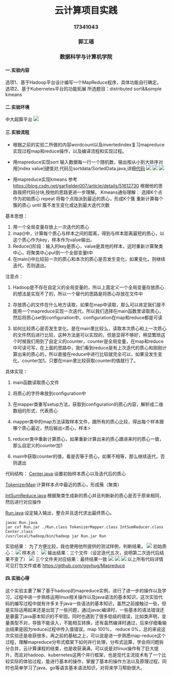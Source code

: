 # <center>云计算项目实践</center>

### <center>17341043</center>

### <center>郭工瑶</center>

### <center>数据科学与计算机学院</center>

#### 一.实验内容
选项1、基于Hadoop平台设计编写一个MapReduce程序，具体功能自行确定。
选项2、基于Kubernetes平台的功能拓展
所选题目：distributed sort&&simple kmeans
#### 二.实验环境
中大超算平台
![ ](image/1.png)
#### 三.实验流程
- 根据之前的实验二所做的内容wordcount以及invertedindex复习mapreduce实现过程map和reduce操作，以及编译流程和实现过程。

- 用mapreduce实现sort
  输入数据每一行一个随机数，输出按从小到大排序对用[index  value]键值对,代码见sortdata/SortedData.java,详细[代码](/sortdata/SortedData.java)
  ![ ](image/2.png)
  ![ ](image/3.png)
  ![ ](image/4.png)

- 用mapreduce实现kmeans
参考 https://blog.csdn.net/garfielder007/article/details/51612730
根据他的思路我把代码分块,按他的思路更进一步理解。
Kmeans通俗理解：
选择K个点作为初始质心
repeat
    将每个点指派到最近的质心，形成K个簇
    重新计算每个簇的质心
until 簇不发生变化或达到最大迭代次数

基本思想：
1. 用一个全局变量存放上一次迭代的质心
2. map()中，计算每个质心与样本之间的距离，得到与样本距离最短的质心，以这个质心作为key，样本作为value输出。
3. Reduce()阶段：输入的key是质心，value是其他的样本，这时重新计算聚类中心，将聚类中心put到一个全部变量t中
4. 在main()中比较前一次的质心和本次的质心是否发生变化，如果变化，则继续迭代，否则退出。

注意点：
1. Hadoop是不存在自定义的全局变量的，所以上面定义一个全局变量存放质心的想法是实现不了的，所以一个替代的思路是将质心存放在文件中

2. 存放质心的文件在什么地方读取，如果在map中读取，那么可以肯定我们是不能用一个mapreduce实现一次迭代，所以我们选择在main函数里读取质心，然后将质心set到configuration中，configuration在map和reduce都是可读

3. 如何比较质心是否发生变化，是在main里比较么，读取本次质心和上一次质心的文件然后进行比较，这种方法是可以实现的，但是显得不够好，稍显繁琐这个时候我们用到了自定义的counter，counter是全局变量，在map和reduce中可读可写，在上面的思路中，我们看到reduce是有上次迭代的质心和刚刚计算出来的质心的，所以直接在reduce中进行比较就完全可以，如果没发生变化，counter加1。只要在main里比较获取counter的值就行了。

具体实现：
1. main函数读取质心文件
2. 将质心的字符串放到configuration中
3. 在mapper类重写setup方法，获取到configuration的质心内容，解析成二维数组的形式，代表质心

4. mapper类中的map方法读取样本文件，跟所有的质心比较，得出每个样本跟哪个质心最近，然后输出<质心，样本>

5. reducer类中重新计算质心，如果重新计算出来的质心跟进来时的质心一致，那么自定义的counter加1

6. main中获取counter的值，看是否等于质心，如果不相等，那么继续迭代，否则退出

代码结构：
[Center.java](kmeans/Center.java):设置初始样本质心以及迭代后的质心

[TokenizerMap](kmeans/TokenizerMapper.java):计算样本点中最近的质心，形成蔟（聚类）

[IntSumReduce.java](kmeans/IntSumReducer.java):根据聚类生成新的质心并且判断新的质心是否于原来相同，然后进行对应操作

[Run.java](kmeans/Run.java):设定输入输出，整合并且迭代求出最终质心。
```
javac Run.java
jar cvf Run.jar ./Run.class TokenizerMapper.class IntSumReducer.class Center.class
/usr/local/hadoop/bin/hadoop jar Run.jar Run
```
实验结果：
为了方便比较，我也使用他所提供的测试样例，判断结果。
  ![ ](image/5.png)
  初始质心：
  ![ ](image/6.png)
  样本点：
  ![ ](image/7.png)
  输出结果：三个文件（设定迭代五次，说明第二次迭代后结果不变了）
  ![ ](image/11.png)
  三个文件夹对应结果：最终结果一致
  ![ ](image/8.png)
  ![ ](image/9.png)
  ![ ](image/10.png)
以上所有代码详情可见打包文件或者 https://github.com/ggyhug/Mapreduce
#### 四.实验心得
这个实验主要了解了基于hadoop的mapreduce实例，进行了进一步的操作以及学习，过程中进一步熟练运用linux相关操作以及java语法的基本知识，这次实验代码的编写过程中就有许多关于java一些语法的基本知识，虽然之前接触过一些，但是实际运用起来还是出现了一些问题，通过javac编译时，一些基本的语法错误还是暴露了java基本知识的不牢固，同时也遇到了很多低级的错误，比如类声明，变量类型不对，导致不能读入，不能相互转换，还有虽然编译时通过，后来仔细看输出结果是因为reduce过程中传入值错误，map 100%， reduce 0%，总的来说这次实验还是收获很多，再之前的基础之上，可以说是进一步熟悉map-reduce这个过程，理解mapreduce分布式框架下如何并行处理，分布式运算，学会将问题拆分合并，云计算课程的结束，也是收获满满，可以说是对linux操作有了巨大提升，而且对hadoop、kubernetes这两个并行框架，也是现代主流技术有了一个比较实际的体验过程，能进行基本的操作，掌握了基本的操作方法以及原理过程，同时也简单学习了java、go等语言基本语法知识，对将来学习帮助很大。
